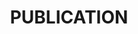 ---
title: PUBLICATION
description : Donec sed odio dui. Etiam porta sem malesuada magna mollis euismod. 
image : img/paper.svg
url : '/publications/'
tags : ['infobox']
---